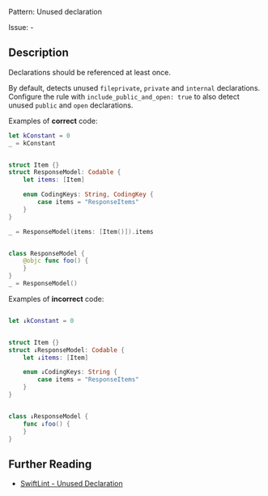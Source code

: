 Pattern: Unused declaration

Issue: -

## Description

Declarations should be referenced at least once.

By default, detects unused `fileprivate`, `private` and `internal` declarations. Configure the rule with `include_public_and_open: true` to also detect unused `public` and `open` declarations.

Examples of **correct** code:
```swift
let kConstant = 0
_ = kConstant


struct Item {}
struct ResponseModel: Codable {
    let items: [Item]

    enum CodingKeys: String, CodingKey {
        case items = "ResponseItems"
    }
}

_ = ResponseModel(items: [Item()]).items


class ResponseModel {
    @objc func foo() {
    }
}
_ = ResponseModel()

```
Examples of **incorrect** code:
```swift

let ↓kConstant = 0


struct Item {}
struct ↓ResponseModel: Codable {
    let ↓items: [Item]

    enum ↓CodingKeys: String {
        case items = "ResponseItems"
    }
}


class ↓ResponseModel {
    func ↓foo() {
    }
}

```

## Further Reading

* [SwiftLint - Unused Declaration](https://realm.github.io/SwiftLint/unused_declaration.html)